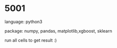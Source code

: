 # 5001

language: python3 

package: numpy, pandas, matplotlib,xgboost, sklearn

run all cells to get result :)
